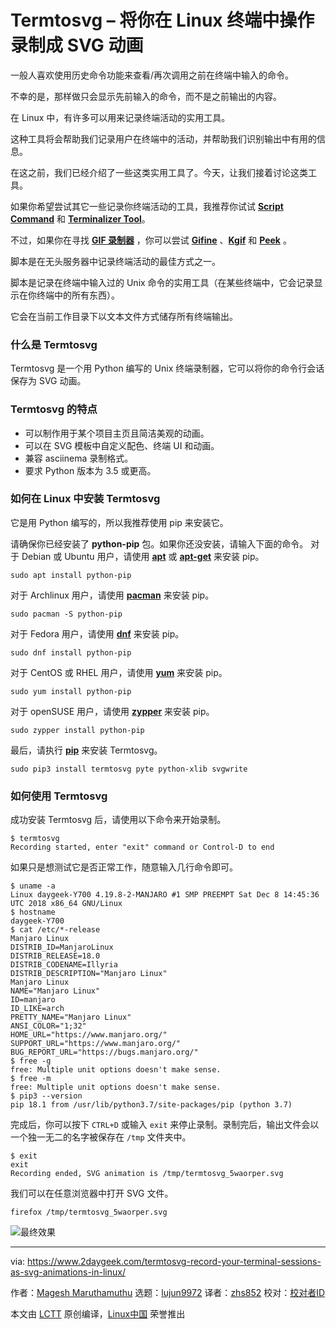 [#]: collector: (lujun9972)
[#]: translator: (zhs852)
[#]: reviewer: ( )
[#]: publisher: ( )
[#]: url: ( )
[#]: subject: (Termtosvg – Record Your Terminal Sessions As SVG Animations In Linux)
[#]: via: (https://www.2daygeek.com/termtosvg-record-your-terminal-sessions-as-svg-animations-in-linux/)
[#]: author: (Magesh Maruthamuthu https://www.2daygeek.com/author/magesh/)

Termtosvg – 将你在 Linux 终端中操作录制成 SVG 动画
======

一般人喜欢使用历史命令功能来查看/再次调用之前在终端中输入的命令。

不幸的是，那样做只会显示先前输入的命令，而不是之前输出的内容。

在 Linux 中，有许多可以用来记录终端活动的实用工具。

这种工具将会帮助我们记录用户在终端中的活动，并帮助我们识别输出中有用的信息。

在这之前，我们已经介绍了一些这类实用工具了。今天，让我们接着讨论这类工具。

如果你希望尝试其它一些记录你终端活动的工具，我推荐你试试 **[Script Command][1]** 和 **[Terminalizer Tool][2]**。

不过，如果你在寻找 **[GIF 录制器][3]** ，你可以尝试 **[Gifine][4]** 、**[Kgif][5]** 和 **[Peek][6]** 。

脚本是在无头服务器中记录终端活动的最佳方式之一。

脚本是记录在终端中输入过的 Unix 命令的实用工具（在某些终端中，它会记录显示在你终端中的所有东西）。

它会在当前工作目录下以文本文件方式储存所有终端输出。

### 什么是 Termtosvg

Termtosvg 是一个用 Python 编写的 Unix 终端录制器，它可以将你的命令行会话保存为 SVG 动画。

### Termtosvg 的特点

  * 可以制作用于某个项目主页且简洁美观的动画。
  * 可以在 SVG 模板中自定义配色、终端 UI 和动画。
  * 兼容 asciinema 录制格式。
  * 要求 Python 版本为 3.5 或更高。
  
### 如何在 Linux 中安装 Termtosvg

它是用 Python 编写的，所以我推荐使用 pip 来安装它。

请确保你已经安装了 **python-pip** 包。如果你还没安装，请输入下面的命令。
对于 Debian 或 Ubuntu 用户，请使用 **[apt][7]** 或 **[apt-get][8]** 来安装 pip。

```shell
sudo apt install python-pip
```

对于 Archlinux 用户，请使用 **[pacman][9]** 来安装 pip。

```shell
sudo pacman -S python-pip
```

对于 Fedora 用户，请使用 **[dnf][10]** 来安装 pip。

```shell
sudo dnf install python-pip
```

对于 CentOS 或 RHEL 用户，请使用 **[yum][11]** 来安装 pip。

```shell
sudo yum install python-pip
```

对于 openSUSE 用户，请使用 **[zypper][12]** 来安装 pip。

```shell
sudo zypper install python-pip
```

最后，请执行 **[pip][13]** 来安装 Termtosvg。

```shell
sudo pip3 install termtosvg pyte python-xlib svgwrite
```

### 如何使用 Termtosvg

成功安装 Termtosvg 后，请使用以下命令来开始录制。

```shell
$ termtosvg
Recording started, enter "exit" command or Control-D to end
```

如果只是想测试它是否正常工作，随意输入几行命令即可。

```shell
$ uname -a
Linux daygeek-Y700 4.19.8-2-MANJARO #1 SMP PREEMPT Sat Dec 8 14:45:36 UTC 2018 x86_64 GNU/Linux
$ hostname
daygeek-Y700
$ cat /etc/*-release
Manjaro Linux
DISTRIB_ID=ManjaroLinux
DISTRIB_RELEASE=18.0
DISTRIB_CODENAME=Illyria
DISTRIB_DESCRIPTION="Manjaro Linux"
Manjaro Linux
NAME="Manjaro Linux"
ID=manjaro
ID_LIKE=arch
PRETTY_NAME="Manjaro Linux"
ANSI_COLOR="1;32"
HOME_URL="https://www.manjaro.org/"
SUPPORT_URL="https://www.manjaro.org/"
BUG_REPORT_URL="https://bugs.manjaro.org/"
$ free -g
free: Multiple unit options doesn't make sense.
$ free -m
free: Multiple unit options doesn't make sense.
$ pip3 --version
pip 18.1 from /usr/lib/python3.7/site-packages/pip (python 3.7)
```

完成后，你可以按下 `CTRL+D` 或输入 `exit` 来停止录制。录制完后，输出文件会以一个独一无二的名字被保存在 `/tmp` 文件夹中。

```shell
$ exit
exit
Recording ended, SVG animation is /tmp/termtosvg_5waorper.svg
```

我们可以在任意浏览器中打开 SVG 文件。

```shell
firefox /tmp/termtosvg_5waorper.svg
```

![最终效果][15]

--------------------------------------------------------------------------------

via: https://www.2daygeek.com/termtosvg-record-your-terminal-sessions-as-svg-animations-in-linux/

作者：[Magesh Maruthamuthu][a]
选题：[lujun9972][b]
译者：[zhs852](https://github.com/zhs852)
校对：[校对者ID](https://github.com/校对者ID)

本文由 [LCTT](https://github.com/LCTT/TranslateProject) 原创编译，[Linux中国](https://linux.cn/) 荣誉推出

[a]: https://www.2daygeek.com/author/magesh/
[b]: https://github.com/lujun9972
[1]: https://www.2daygeek.com/script-command-record-save-your-terminal-session-activity-linux/
[2]: https://www.2daygeek.com/terminalizer-a-tool-to-record-your-terminal-and-generate-animated-gif-images/
[3]: https://www.2daygeek.com/category/gif-recorder/
[4]: https://www.2daygeek.com/gifine-create-animated-gif-vedio-recorder-linux-mint-debian-ubuntu/
[5]: https://www.2daygeek.com/kgif-create-animated-gif-file-active-window-screen-recorder-capture-arch-linux-mint-fedora-ubuntu-debian-opensuse-centos/
[6]: https://www.2daygeek.com/peek-create-animated-gif-screen-recorder-capture-arch-linux-mint-fedora-ubuntu/
[7]: https://www.2daygeek.com/apt-command-examples-manage-packages-debian-ubuntu-systems/
[8]: https://www.2daygeek.com/apt-get-apt-cache-command-examples-manage-packages-debian-ubuntu-systems/
[9]: https://www.2daygeek.com/pacman-command-examples-manage-packages-arch-linux-system/
[10]: https://www.2daygeek.com/dnf-command-examples-manage-packages-fedora-system/
[11]: https://www.2daygeek.com/yum-command-examples-manage-packages-rhel-centos-systems/
[12]: https://www.2daygeek.com/zypper-command-examples-manage-packages-opensuse-system/
[13]: https://www.2daygeek.com/install-pip-manage-python-packages-linux/
[14]: data:image/gif;base64,R0lGODlhAQABAIAAAAAAAP///yH5BAEAAAAALAAAAAABAAEAAAIBRAA7
[15]: https://www.2daygeek.com/wp-content/uploads/2018/12/Termtosvg-Record-Your-Terminal-Sessions-As-SVG-Animations-In-Linux-1.gif
